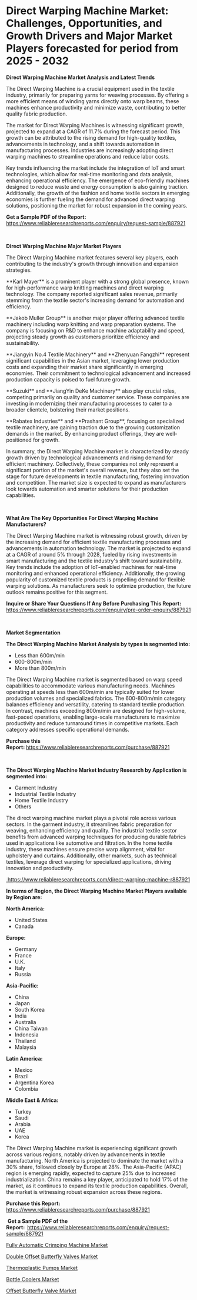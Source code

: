 <p><h1>Direct Warping Machine Market: Challenges, Opportunities, and Growth Drivers and Major Market Players forecasted for period from 2025 - 2032</h1></p><p><strong>Direct Warping Machine Market Analysis and Latest Trends</strong></p>
<p><p>The Direct Warping Machine is a crucial equipment used in the textile industry, primarily for preparing yarns for weaving processes. By offering a more efficient means of winding yarns directly onto warp beams, these machines enhance productivity and minimize waste, contributing to better quality fabric production. </p><p>The market for Direct Warping Machines is witnessing significant growth, projected to expand at a CAGR of 11.7% during the forecast period. This growth can be attributed to the rising demand for high-quality textiles, advancements in technology, and a shift towards automation in manufacturing processes. Industries are increasingly adopting direct warping machines to streamline operations and reduce labor costs.</p><p>Key trends influencing the market include the integration of IoT and smart technologies, which allow for real-time monitoring and data analysis, enhancing operational efficiency. The emergence of eco-friendly machines designed to reduce waste and energy consumption is also gaining traction. Additionally, the growth of the fashion and home textile sectors in emerging economies is further fueling the demand for advanced direct warping solutions, positioning the market for robust expansion in the coming years.</p></p>
<p><strong>Get a Sample PDF of the Report:&nbsp;</strong> <a href="https://www.reliableresearchreports.com/enquiry/request-sample/887921?utm_campaign=102&utm_medium=2&utm_source=Github&utm_content=ia&utm_term=18022025&utm_id=direct-warping-machine">https://www.reliableresearchreports.com/enquiry/request-sample/887921</a></p>
<p>&nbsp;</p>
<p><strong>Direct Warping Machine Major Market Players</strong></p>
<p><p>The Direct Warping Machine market features several key players, each contributing to the industry's growth through innovation and expansion strategies. </p><p>**Karl Mayer** is a prominent player with a strong global presence, known for high-performance warp knitting machines and direct warping technology. The company reported significant sales revenue, primarily stemming from the textile sector's increasing demand for automation and efficiency.</p><p>**Jakob Muller Group** is another major player offering advanced textile machinery including warp knitting and warp preparation systems. The company is focusing on R&D to enhance machine adaptability and speed, projecting steady growth as customers prioritize efficiency and sustainability.</p><p>**Jiangyin No.4 Textile Machinery** and **Zhenyuan Fangzhi** represent significant capabilities in the Asian market, leveraging lower production costs and expanding their market share significantly in emerging economies. Their commitment to technological advancement and increased production capacity is poised to fuel future growth.</p><p>**Suzuki** and **JiangYin DeKe Machinery** also play crucial roles, competing primarily on quality and customer service. These companies are investing in modernizing their manufacturing processes to cater to a broader clientele, bolstering their market positions.</p><p>**Rabatex Industries** and **Prashant Group**, focusing on specialized textile machinery, are gaining traction due to the growing customization demands in the market. By enhancing product offerings, they are well-positioned for growth.</p><p>In summary, the Direct Warping Machine market is characterized by steady growth driven by technological advancements and rising demand for efficient machinery. Collectively, these companies not only represent a significant portion of the market's overall revenue, but they also set the stage for future developments in textile manufacturing, fostering innovation and competition. The market size is expected to expand as manufacturers look towards automation and smarter solutions for their production capabilities.</p></p>
<p>&nbsp;</p>
<p><strong>What Are The Key Opportunities For Direct Warping Machine Manufacturers?</strong></p>
<p><p>The Direct Warping Machine market is witnessing robust growth, driven by the increasing demand for efficient textile manufacturing processes and advancements in automation technology. The market is projected to expand at a CAGR of around 5% through 2028, fueled by rising investments in smart manufacturing and the textile industry's shift toward sustainability. Key trends include the adoption of IoT-enabled machines for real-time monitoring and enhanced operational efficiency. Additionally, the growing popularity of customized textile products is propelling demand for flexible warping solutions. As manufacturers seek to optimize production, the future outlook remains positive for this segment.</p></p>
<p><strong>Inquire or Share Your Questions If Any Before Purchasing This Report:</strong> <a href="https://www.reliableresearchreports.com/enquiry/pre-order-enquiry/887921?utm_campaign=102&utm_medium=2&utm_source=Github&utm_content=ia&utm_term=18022025&utm_id=direct-warping-machine">https://www.reliableresearchreports.com/enquiry/pre-order-enquiry/887921</a></p>
<p>&nbsp;</p>
<p><strong>Market Segmentation</strong></p>
<p><strong>The Direct Warping Machine Market Analysis by types is segmented into:</strong></p>
<p><ul><li>Less than 600m/min</li><li>600-800m/min</li><li>More than 800m/min</li></ul></p>
<p><p>The Direct Warping Machine market is segmented based on warp speed capabilities to accommodate various manufacturing needs. Machines operating at speeds less than 600m/min are typically suited for lower production volumes and specialized fabrics. The 600-800m/min category balances efficiency and versatility, catering to standard textile production. In contrast, machines exceeding 800m/min are designed for high-volume, fast-paced operations, enabling large-scale manufacturers to maximize productivity and reduce turnaround times in competitive markets. Each category addresses specific operational demands.</p></p>
<p><strong>Purchase this Report:&nbsp;</strong><a href="https://www.reliableresearchreports.com/purchase/887921?utm_campaign=102&utm_medium=2&utm_source=Github&utm_content=ia&utm_term=18022025&utm_id=direct-warping-machine">https://www.reliableresearchreports.com/purchase/887921</a></p>
<p>&nbsp;</p>
<p><strong>The Direct Warping Machine Market Industry Research by Application is segmented into:</strong></p>
<p><ul><li>Garment Industry</li><li>Industrial Textile Industry</li><li>Home Textile Industry</li><li>Others</li></ul></p>
<p><p>The direct warping machine market plays a pivotal role across various sectors. In the garment industry, it streamlines fabric preparation for weaving, enhancing efficiency and quality. The industrial textile sector benefits from advanced warping techniques for producing durable fabrics used in applications like automotive and filtration. In the home textile industry, these machines ensure precise warp alignment, vital for upholstery and curtains. Additionally, other markets, such as technical textiles, leverage direct warping for specialized applications, driving innovation and productivity.</p></p>
<p><a href="https://www.reliableresearchreports.com/direct-warping-machine-r887921?utm_campaign=102&utm_medium=2&utm_source=Github&utm_content=ia&utm_term=18022025&utm_id=direct-warping-machine">&nbsp;https://www.reliableresearchreports.com/direct-warping-machine-r887921</a></p>
<p><strong>In terms of Region, the Direct Warping Machine Market Players available by Region are:</strong></p>
<p>
    <p> <strong> North America: </strong>
        <ul>
            <li>United States</li>
            <li>Canada</li>
        </ul>
        </p> 
    <p> <strong> Europe: </strong>
        <ul>
            <li>Germany</li>
            <li>France</li>
            <li>U.K.</li>
            <li>Italy</li>
            <li>Russia</li>
        </ul>
        </p> 
    <p> <strong> Asia-Pacific: </strong>
        <ul>
            <li>China</li>
            <li>Japan</li>
            <li>South Korea</li>
            <li>India</li>
            <li>Australia</li>
            <li>China Taiwan</li>
            <li>Indonesia</li>
            <li>Thailand</li>
            <li>Malaysia</li>
        </ul>
        </p> 
    <p> <strong> Latin America: </strong>
        <ul>
            <li>Mexico</li>
            <li>Brazil</li>
            <li>Argentina Korea</li>
            <li>Colombia</li>
        </ul>
        </p> 
    <p> <strong> Middle East & Africa: </strong>
        <ul>
            <li>Turkey</li>
            <li>Saudi</li>
            <li>Arabia</li>
            <li>UAE</li>
            <li>Korea</li>
        </ul>
    </p>
    </p>
<p><p>The Direct Warping Machine market is experiencing significant growth across various regions, notably driven by advancements in textile manufacturing. North America is projected to dominate the market with a 30% share, followed closely by Europe at 28%. The Asia-Pacific (APAC) region is emerging rapidly, expected to capture 25% due to increased industrialization. China remains a key player, anticipated to hold 17% of the market, as it continues to expand its textile production capabilities. Overall, the market is witnessing robust expansion across these regions.</p></p>
<p><strong>Purchase this Report: </strong><a href="https://www.reliableresearchreports.com/purchase/887921?utm_campaign=102&utm_medium=2&utm_source=Github&utm_content=ia&utm_term=18022025&utm_id=direct-warping-machine">https://www.reliableresearchreports.com/purchase/887921</a></p>
<p>&nbsp;<strong>Get a Sample PDF of the Report:&nbsp;&nbsp;</strong><a href="https://www.reliableresearchreports.com/enquiry/request-sample/887921?utm_campaign=102&utm_medium=2&utm_source=Github&utm_content=ia&utm_term=18022025&utm_id=direct-warping-machine">https://www.reliableresearchreports.com/enquiry/request-sample/887921</a></p>
<p><strong></strong></p>
<p><p><a href="https://github.com/gethunsides/Market-Research-Report-List-1/blob/main/fully-automatic-crimping-machine-market.md?utm_campaign=102&utm_medium=2&utm_source=Github&utm_content=ia&utm_term=18022025&utm_id=direct-warping-machine">Fully Automatic Crimping Machine Market</a></p><p><a href="https://github.com/dbichayison/Market-Research-Report-List-1/blob/main/double-offset-butterfly-valves-market.md?utm_campaign=102&utm_medium=2&utm_source=Github&utm_content=ia&utm_term=18022025&utm_id=direct-warping-machine">Double Offset Butterfly Valves Market</a></p><p><a href="https://github.com/simurmarzoa/Market-Research-Report-List-1/blob/main/thermoplastic-pumps-market.md?utm_campaign=102&utm_medium=2&utm_source=Github&utm_content=ia&utm_term=18022025&utm_id=direct-warping-machine">Thermoplastic Pumps Market</a></p><p><a href="https://github.com/borgomornar/Market-Research-Report-List-1/blob/main/bottle-coolers-market.md?utm_campaign=102&utm_medium=2&utm_source=Github&utm_content=ia&utm_term=18022025&utm_id=direct-warping-machine">Bottle Coolers Market</a></p><p><a href="https://github.com/tumacaakesha78/Market-Research-Report-List-1/blob/main/offset-butterfly-valve-market.md?utm_campaign=102&utm_medium=2&utm_source=Github&utm_content=ia&utm_term=18022025&utm_id=direct-warping-machine">Offset Butterfly Valve Market</a></p></p>